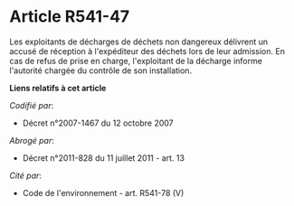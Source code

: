 # Article R541-47

Les exploitants de décharges de déchets non dangereux délivrent un accusé de réception à l'expéditeur des déchets lors de
leur admission. En cas de refus de prise en charge, l'exploitant de la décharge informe l'autorité chargée du contrôle de son
installation.

**Liens relatifs à cet article**

_Codifié par_:

  - Décret n°2007-1467 du 12 octobre 2007

_Abrogé par_:

  - Décret n°2011-828 du 11 juillet 2011 - art. 13

_Cité par_:

  - Code de l'environnement - art. R541-78 (V)
